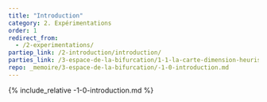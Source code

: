 ```yaml
---
title: "Introduction"
category: 2. Expérimentations
order: 1
redirect_from:
  - /2-experimentations/
partiep_link: /2-introduction/introduction/
parties_link: /3-espace-de-la-bifurcation/1-1-la-carte-dimension-heuristique-de-la-bifurcation/
repo: _memoire/3-espace-de-la-bifurcation/-1-0-introduction.md
---
```

{% include_relative -1-0-introduction.md %}
